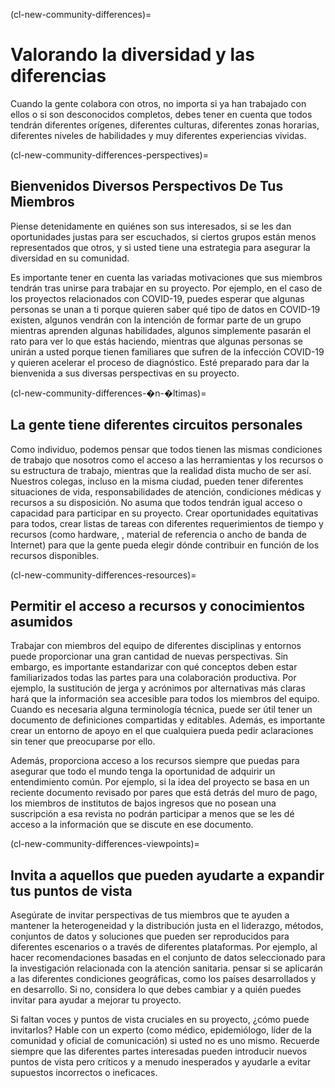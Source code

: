 (cl-new-community-differences)=
# Valorando la diversidad y las diferencias

Cuando la gente colabora con otros, no importa si ya han trabajado con ellos o si son desconocidos completos, debes tener en cuenta que todos tendrán diferentes orígenes, diferentes culturas, diferentes zonas horarias, diferentes niveles de habilidades y muy diferentes experiencias vividas.

(cl-new-community-differences-perspectives)=
## Bienvenidos Diversos Perspectivos De Tus Miembros

Piense detenidamente en quiénes son sus interesados, si se les dan oportunidades justas para ser escuchados, si ciertos grupos están menos representados que otros, y si usted tiene una estrategia para asegurar la diversidad en su comunidad.

Es importante tener en cuenta las variadas motivaciones que sus miembros tendrán tras unirse para trabajar en su proyecto. Por ejemplo, en el caso de los proyectos relacionados con COVID-19, puedes esperar que algunas personas se unan a ti porque quieren saber qué tipo de datos en COVID-19 existen, algunos vendrán con la intención de formar parte de un grupo mientras aprenden algunas habilidades, algunos simplemente pasarán el rato para ver lo que estás haciendo, mientras que algunas personas se unirán a usted porque tienen familiares que sufren de la infección COVID-19 y quieren acelerar el proceso de diagnóstico. Esté preparado para dar la bienvenida a sus diversas perspectivas en su proyecto.

(cl-new-community-differences-�n-�ltimas)=
## La gente tiene diferentes circuitos personales

Como individuo, podemos pensar que todos tienen las mismas condiciones de trabajo que nosotros como el acceso a las herramientas y los recursos o su estructura de trabajo, mientras que la realidad dista mucho de ser así. Nuestros colegas, incluso en la misma ciudad, pueden tener diferentes situaciones de vida, responsabilidades de atención, condiciones médicas y recursos a su disposición. No asuma que todos tendrán igual acceso o capacidad para participar en su proyecto. Crear oportunidades equitativas para todos, crear listas de tareas con diferentes requerimientos de tiempo y recursos (como hardware, , material de referencia o ancho de banda de Internet) para que la gente pueda elegir dónde contribuir en función de los recursos disponibles.

(cl-new-community-differences-resources)=
## Permitir el acceso a recursos y conocimientos asumidos

Trabajar con miembros del equipo de diferentes disciplinas y entornos puede proporcionar una gran cantidad de nuevas perspectivas. Sin embargo, es importante estandarizar con qué conceptos deben estar familiarizados todas las partes para una colaboración productiva. Por ejemplo, la sustitución de jerga y acrónimos por alternativas más claras hará que la información sea accesible para todos los miembros del equipo. Cuando es necesaria alguna terminología técnica, puede ser útil tener un documento de definiciones compartidas y editables. Además, es importante crear un entorno de apoyo en el que cualquiera pueda pedir aclaraciones sin tener que preocuparse por ello.

Además, proporciona acceso a los recursos siempre que puedas para asegurar que todo el mundo tenga la oportunidad de adquirir un entendimiento común. Por ejemplo, si la idea del proyecto se basa en un reciente documento revisado por pares que está detrás del muro de pago, los miembros de institutos de bajos ingresos que no posean una suscripción a esa revista no podrán participar a menos que se les dé acceso a la información que se discute en ese documento.

(cl-new-community-differences-viewpoints)=
## Invita a aquellos que pueden ayudarte a expandir tus puntos de vista

Asegúrate de invitar perspectivas de tus miembros que te ayuden a mantener la heterogeneidad y la distribución justa en el liderazgo, métodos, conjuntos de datos y soluciones que pueden ser reproducidos para diferentes escenarios o a través de diferentes plataformas. Por ejemplo, al hacer recomendaciones basadas en el conjunto de datos seleccionado para la investigación relacionada con la atención sanitaria. pensar si se aplicarán a las diferentes condiciones geográficas, como los países desarrollados y en desarrollo. Si no, considera lo que debes cambiar y a quién puedes invitar para ayudar a mejorar tu proyecto.

Si faltan voces y puntos de vista cruciales en su proyecto, ¿cómo puede invitarlos? Hable con un experto (como médico, epidemiólogo, líder de la comunidad y oficial de comunicación) si usted no es uno mismo. Recuerde siempre que las diferentes partes interesadas pueden introducir nuevos puntos de vista pero críticos y a menudo inesperados y ayudarle a evitar supuestos incorrectos o ineficaces.
